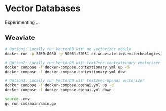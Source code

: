 # Vector Databases

Experimenting ...

## Weaviate

```sh
# Option1: Locally run VectorDB with no vectorizer module
docker run -p 8080:8080 -p 50051:50051 cr.weaviate.io/semitechnologies/weaviate:1.26.4

# Option2: Locally run VectorDB with text2vec-contextionary vectorizer
docker compose -f docker-compose.contextionary.yml up -d
docker compose -f docker-compose.contextionary.yml down

# Option3: Locally run VectorDB with text2vec-openai vectorizer
docker compose -f docker-compose.openai.yml up -d
docker compose -f docker-compose.openai.yml down
```

```sh
source .env
go run cmd/main/main.go
```

<!--
REFERENCES:
- https://weaviate.io/developers/weaviate/installation/docker-compose
- https://weaviate.io/developers/weaviate/quickstart
- https://platform.openai.com/docs/guides/embeddings
-->

<!--
RSS Feeds I follow:
- https://thomasvn.dev/feed/
- https://jvns.ca/atom.xml
- https://golangweekly.com/rss/
- https://blog.pragmaticengineer.com/feed/
- https://rss.beehiiv.com/feeds/gQxaV1KHkQ.xml
- https://world.hey.com/dhh/feed.atom
- https://blog.kubecost.com/feed.xml
- https://kubernetes.io/feed.xml

- Pocket Exports https://getpocket.com/export/
-->

<!-- 
TODO:
- Using a VectorDB?
  - What can I turn to embeddings for storage and search?
    - All the RSS feeds I follow.
    - Open source codebases.
- Write a basic VectorDB. Insert embedding. Search for embedding.
- Creating your own Embeddings.
  - https://github.com/ynqa/wego
  - https://cybernetist.com/2024/01/07/fun-with-embeddings/
-->

<!--
DONE (new to old):
- Insert & search for embedding using Weaviate Contextionary vectorizer.
- Deploy with Contextionary, OpenAI, standalone
-->
